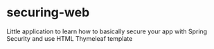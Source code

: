 # securing-web
Little application to learn how to basically secure your app with Spring Security and use HTML Thymeleaf template
